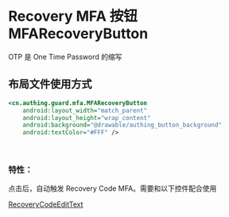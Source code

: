 # Recovery MFA 按钮 MFARecoveryButton

OTP 是 One Time Password 的缩写

## 布局文件使用方式

```xml
<cn.authing.guard.mfa.MFARecoveryButton
    android:layout_width="match_parent"
    android:layout_height="wrap_content"
    android:background="@drawable/authing_button_background"
    android:textColor="#FFF" />
```

<br>

### 特性：

点击后，自动触发 Recovery Code MFA。需要和以下控件配合使用

[RecoveryCodeEditText](./hc_recovery_code_edit_text.md)
